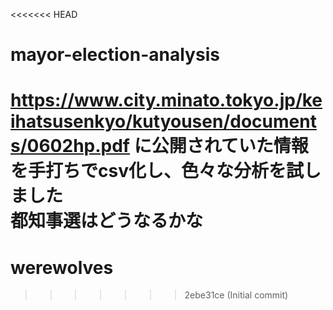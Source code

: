<<<<<<< HEAD
# mayor-election-analysis

https://www.city.minato.tokyo.jp/keihatsusenkyo/kutyousen/documents/0602hp.pdf
に公開されていた情報を手打ちでcsv化し、色々な分析を試しました<br>
都知事選はどうなるかな
=======
# werewolves
>>>>>>> 2ebe31ce (Initial commit)
